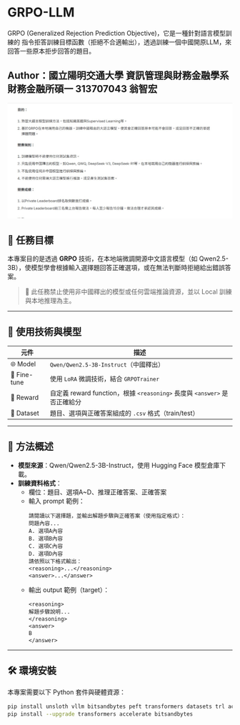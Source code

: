 # GRPO-LLM
GRPO (Generalized Rejection Prediction Objective)，它是一種針對語言模型訓練的 指令拒答訓練目標函數（拒絕不合適輸出），透過訓練一個中國開原LLM，來回答一些原本拒步回答的題目。

## Author：國立陽明交通大學 資訊管理與財務金融學系財務金融所碩一 313707043 翁智宏

![Task](task.jpg)

## 🎯 任務目標

本專案目的是透過 **GRPO** 技術，在本地端微調開源中文語言模型（如 Qwen2.5-3B），使模型學會根據輸入選擇題回答正確選項，或在無法判斷時拒絕給出錯誤答案。

> 📌 此任務禁止使用非中國釋出的模型或任何雲端推論資源，並以 Local 訓練與本地推理為主。

---

## 🧰 使用技術與模型

| 元件        | 描述 |
|-------------|------|
| 🌐 Model     | `Qwen/Qwen2.5-3B-Instruct`（中國釋出） |
| 🧩 Fine-tune | 使用 `LoRA` 微調技術，結合 `GRPOTrainer` |
| 🧠 Reward    | 自定義 reward function，根據 `<reasoning>` 長度與 `<answer>` 是否正確給分 |
| 📄 Dataset   | 題目、選項與正確答案組成的 `.csv` 格式（train/test） |

---

## 🧠 方法概述

- **模型來源**：Qwen/Qwen2.5-3B-Instruct，使用 Hugging Face 模型倉庫下載。
- **訓練資料格式**：
  - 欄位：題目、選項A~D、推理正確答案、正確答案
  - 輸入 prompt 範例：
    ```
    請閱讀以下選擇題，並輸出解題步驟與正確答案（使用指定格式）：
    問題內容...
    A. 選項A內容
    B. 選項B內容
    C. 選項C內容
    D. 選項D內容
    請依照以下格式輸出：
    <reasoning>...</reasoning>
    <answer>...</answer>
    ```
  - 輸出 output 範例（target）：
    ```
    <reasoning>
    解題步驟說明...
    </reasoning>
    <answer>
    B
    </answer>
    ```

---

## 🛠 環境安裝

本專案需要以下 Python 套件與硬體資源：

```bash
pip install unsloth vllm bitsandbytes peft transformers datasets trl accelerate einops
pip install --upgrade transformers accelerate bitsandbytes
